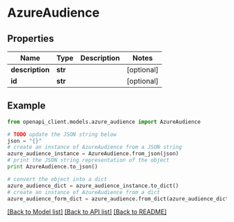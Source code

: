 # AzureAudience


## Properties
Name | Type | Description | Notes
------------ | ------------- | ------------- | -------------
**description** | **str** |  | [optional] 
**id** | **str** |  | [optional] 

## Example

```python
from openapi_client.models.azure_audience import AzureAudience

# TODO update the JSON string below
json = "{}"
# create an instance of AzureAudience from a JSON string
azure_audience_instance = AzureAudience.from_json(json)
# print the JSON string representation of the object
print AzureAudience.to_json()

# convert the object into a dict
azure_audience_dict = azure_audience_instance.to_dict()
# create an instance of AzureAudience from a dict
azure_audience_form_dict = azure_audience.from_dict(azure_audience_dict)
```
[[Back to Model list]](../README.md#documentation-for-models) [[Back to API list]](../README.md#documentation-for-api-endpoints) [[Back to README]](../README.md)


